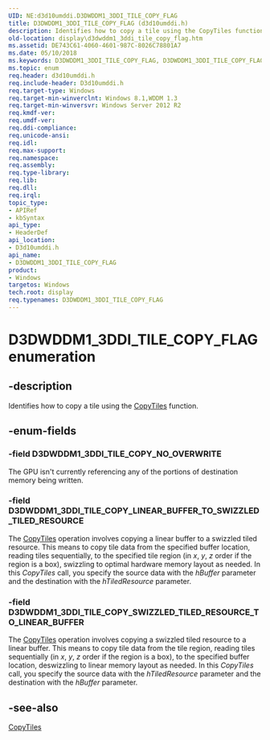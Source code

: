```yaml
---
UID: NE:d3d10umddi.D3DWDDM1_3DDI_TILE_COPY_FLAG
title: D3DWDDM1_3DDI_TILE_COPY_FLAG (d3d10umddi.h)
description: Identifies how to copy a tile using the CopyTiles function.
old-location: display\d3dwddm1_3ddi_tile_copy_flag.htm
ms.assetid: DE743C61-4060-4601-987C-8026C78801A7
ms.date: 05/10/2018
ms.keywords: D3DWDDM1_3DDI_TILE_COPY_FLAG, D3DWDDM1_3DDI_TILE_COPY_FLAG enumeration [Display Devices], D3DWDDM1_3DDI_TILE_COPY_LINEAR_BUFFER_TO_SWIZZLED_TILED_RESOURCE, D3DWDDM1_3DDI_TILE_COPY_NO_OVERWRITE, D3DWDDM1_3DDI_TILE_COPY_SWIZZLED_TILED_RESOURCE_TO_LINEAR_BUFFER, d3d10umddi/D3DWDDM1_3DDI_TILE_COPY_FLAG, d3d10umddi/D3DWDDM1_3DDI_TILE_COPY_LINEAR_BUFFER_TO_SWIZZLED_TILED_RESOURCE, d3d10umddi/D3DWDDM1_3DDI_TILE_COPY_NO_OVERWRITE, d3d10umddi/D3DWDDM1_3DDI_TILE_COPY_SWIZZLED_TILED_RESOURCE_TO_LINEAR_BUFFER, display.d3dwddm1_3ddi_tile_copy_flag
ms.topic: enum
req.header: d3d10umddi.h
req.include-header: D3d10umddi.h
req.target-type: Windows
req.target-min-winverclnt: Windows 8.1,WDDM 1.3
req.target-min-winversvr: Windows Server 2012 R2
req.kmdf-ver: 
req.umdf-ver: 
req.ddi-compliance: 
req.unicode-ansi: 
req.idl: 
req.max-support: 
req.namespace: 
req.assembly: 
req.type-library: 
req.lib: 
req.dll: 
req.irql: 
topic_type:
- APIRef
- kbSyntax
api_type:
- HeaderDef
api_location:
- D3d10umddi.h
api_name:
- D3DWDDM1_3DDI_TILE_COPY_FLAG
product:
- Windows
targetos: Windows
tech.root: display
req.typenames: D3DWDDM1_3DDI_TILE_COPY_FLAG
---
```


# D3DWDDM1_3DDI_TILE_COPY_FLAG enumeration


## -description


Identifies how to copy a tile using the <a href="https://docs.microsoft.com/windows-hardware/drivers/ddi/content/d3d10umddi/nc-d3d10umddi-pfnd3dwddm1_3ddi_copytiles">CopyTiles</a> function.


## -enum-fields




### -field D3DWDDM1_3DDI_TILE_COPY_NO_OVERWRITE

The GPU isn't currently referencing any of the portions of destination memory being written.


### -field D3DWDDM1_3DDI_TILE_COPY_LINEAR_BUFFER_TO_SWIZZLED_TILED_RESOURCE

The <a href="https://docs.microsoft.com/windows-hardware/drivers/ddi/content/d3d10umddi/nc-d3d10umddi-pfnd3dwddm1_3ddi_copytiles">CopyTiles</a> operation involves copying a linear buffer to a swizzled tiled resource. This means to copy tile data from the specified buffer location, reading tiles sequentially, to the specified tile region (in <i>x</i>, <i>y</i>, <i>z</i> order if the region is a box), swizzling to optimal hardware memory layout as needed. In this <i>CopyTiles</i> call, you specify the source data with the <i>hBuffer</i> parameter and the destination with the <i>hTiledResource</i> parameter.


### -field D3DWDDM1_3DDI_TILE_COPY_SWIZZLED_TILED_RESOURCE_TO_LINEAR_BUFFER

The <a href="https://docs.microsoft.com/windows-hardware/drivers/ddi/content/d3d10umddi/nc-d3d10umddi-pfnd3dwddm1_3ddi_copytiles">CopyTiles</a> operation involves copying a swizzled tiled resource to a linear buffer. This means to copy tile data from the tile region, reading tiles sequentially (in <i>x</i>, <i>y</i>, <i>z</i> order if the region is a box), to the specified buffer location, deswizzling to linear memory layout as needed. In this <i>CopyTiles</i> call, you specify the source data with the <i>hTiledResource</i> parameter and the destination with the <i>hBuffer</i> parameter.


## -see-also




<a href="https://docs.microsoft.com/windows-hardware/drivers/ddi/content/d3d10umddi/nc-d3d10umddi-pfnd3dwddm1_3ddi_copytiles">CopyTiles</a>
 

 

